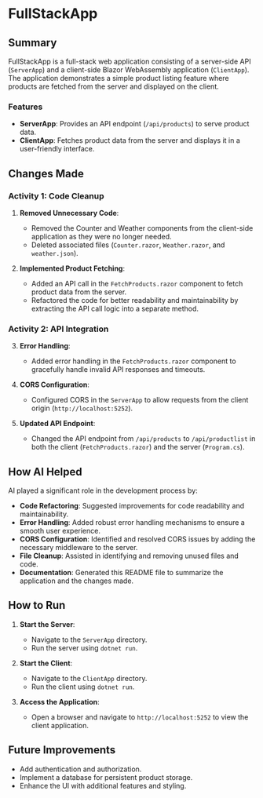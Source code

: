 # FullStackApp

## Summary
FullStackApp is a full-stack web application consisting of a server-side API (`ServerApp`) and a client-side Blazor WebAssembly application (`ClientApp`). The application demonstrates a simple product listing feature where products are fetched from the server and displayed on the client.

### Features
- **ServerApp**: Provides an API endpoint (`/api/products`) to serve product data.
- **ClientApp**: Fetches product data from the server and displays it in a user-friendly interface.

## Changes Made
### Activity 1: Code Cleanup
1. **Removed Unnecessary Code**:
   - Removed the Counter and Weather components from the client-side application as they were no longer needed.
   - Deleted associated files (`Counter.razor`, `Weather.razor`, and `weather.json`).

2. **Implemented Product Fetching**:
   - Added an API call in the `FetchProducts.razor` component to fetch product data from the server.
   - Refactored the code for better readability and maintainability by extracting the API call logic into a separate method.

### Activity 2: API Integration
3. **Error Handling**:
   - Added error handling in the `FetchProducts.razor` component to gracefully handle invalid API responses and timeouts.

4. **CORS Configuration**:
   - Configured CORS in the `ServerApp` to allow requests from the client origin (`http://localhost:5252`).

5. **Updated API Endpoint**:
   - Changed the API endpoint from `/api/products` to `/api/productlist` in both the client (`FetchProducts.razor`) and the server (`Program.cs`).

## How AI Helped
AI played a significant role in the development process by:
- **Code Refactoring**: Suggested improvements for code readability and maintainability.
- **Error Handling**: Added robust error handling mechanisms to ensure a smooth user experience.
- **CORS Configuration**: Identified and resolved CORS issues by adding the necessary middleware to the server.
- **File Cleanup**: Assisted in identifying and removing unused files and code.
- **Documentation**: Generated this README file to summarize the application and the changes made.

## How to Run
1. **Start the Server**:
   - Navigate to the `ServerApp` directory.
   - Run the server using `dotnet run`.

2. **Start the Client**:
   - Navigate to the `ClientApp` directory.
   - Run the client using `dotnet run`.

3. **Access the Application**:
   - Open a browser and navigate to `http://localhost:5252` to view the client application.

## Future Improvements
- Add authentication and authorization.
- Implement a database for persistent product storage.
- Enhance the UI with additional features and styling.
